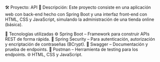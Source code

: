 🛠️ Proyecto: API
📄 Descripción:
Este proyecto consiste en una aplicación web con back-end hecho con Spring Boot y una interfaz front-end con HTML, CSS y JavaScript, simulando la administración de una tienda online (básica).

📌 Tecnologías utilizadas
  ⚙️ Spring Boot – Framework para construir APIs REST de forma rápida.
  🔐 Spring Security – Para autenticación, autorización y encriptación de contraseñas (BCrypt).
  📘 Swagger – Documentación y prueba de endpoints.
  🧪 Postman – Herramienta de testing para los endpoints.
  🌐 HTML, CSS y JavaScript.



